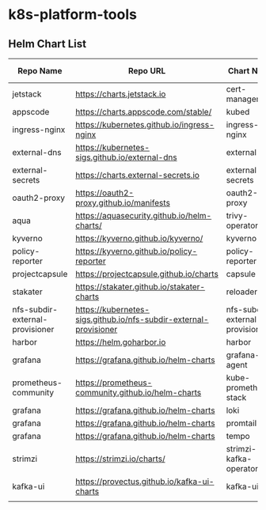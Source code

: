 # k8s-platform-tools

## Helm Chart List

| Repo Name                       | Repo URL                                                     | Chart Name                      | Chart Version |
| ------------------------------- | ------------------------------------------------------------ | ------------------------------- | ------------- |
| jetstack                        | https://charts.jetstack.io                                   | cert-manager                    | 1.16.1        |
| appscode                        | https://charts.appscode.com/stable/                          | kubed                           | 0.13.2        |
| ingress-nginx                   | https://kubernetes.github.io/ingress-nginx                   | ingress-nginx                   | 4.10.1        |
| external-dns                    | https://kubernetes-sigs.github.io/external-dns               | external-dns                    | 1.14.4        |
| external-secrets                | https://charts.external-secrets.io                           | external-secrets                | 0.10.5        |
| oauth2-proxy                    | https://oauth2-proxy.github.io/manifests                     | oauth2-proxy                    | 7.7.22        |
| aqua                            | https://aquasecurity.github.io/helm-charts/                  | trivy-operator                  | 0.25.0        |
| kyverno                         | https://kyverno.github.io/kyverno/                           | kyverno                         | 3.2.7         |
| policy-reporter                 | https://kyverno.github.io/policy-reporter                    | policy-reporter                 | 2.24.2        |
| projectcapsule                  | https://projectcapsule.github.io/charts                      | capsule                         | 0.7.2         |
| stakater                        | https://stakater.github.io/stakater-charts                   | reloader                        | 1.0.115       |
| nfs-subdir-external-provisioner | https://kubernetes-sigs.github.io/nfs-subdir-external-provisioner | nfs-subdir-external-provisioner | 4.0.18        |
| harbor                          | https://helm.goharbor.io                                     | harbor                          | 1.16.0        |
| grafana                         | https://grafana.github.io/helm-charts                        | grafana-agent                   | 0.42.0        |
| prometheus-community            | https://prometheus-community.github.io/helm-charts           | kube-prometheus-stack           | 59.1.0        |
| grafana                         | https://grafana.github.io/helm-charts                        | loki                            | 5.48.0        |
| grafana                         | https://grafana.github.io/helm-charts                        | promtail                        | 6.15.5        |
| grafana                         | https://grafana.github.io/helm-charts                        | tempo                           | 1.8.0         |
| strimzi                         | https://strimzi.io/charts/                                   | strimzi-kafka-operator          | 0.42.0        |
| kafka-ui                        | https://provectus.github.io/kafka-ui-charts                  | kafka-ui                        | 0.7.6         |
|                                 |                                                              |                                 |               |



